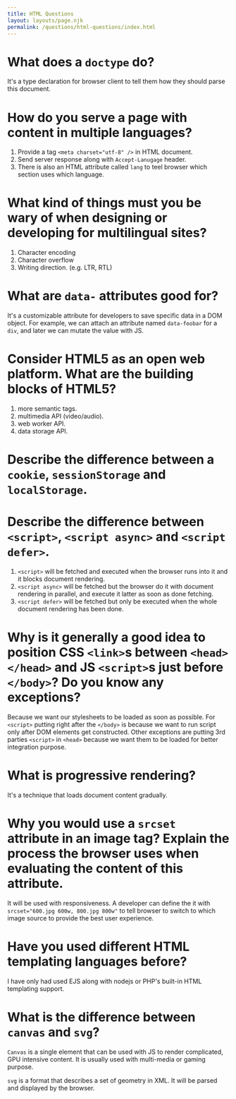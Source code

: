 ```yaml
---
title: HTML Questions
layout: layouts/page.njk
permalink: /questions/html-questions/index.html
---
```


# What does a `doctype` do?

It's a type declaration for browser client to tell them how they should parse this document.

# How do you serve a page with content in multiple languages?

1. Provide a tag `<meta charset="utf-8" />` in HTML document.
2. Send server response along with `Accept-Lanugage` header.
3. There is also an HTML attribute called `lang` to teel browser which section uses which language.

# What kind of things must you be wary of when designing or developing for multilingual sites?

1. Character encoding
2. Character overflow
3. Writing direction. (e.g. LTR, RTL)

# What are `data-` attributes good for?

It's a customizable attribute for developers to save specific data in a DOM object. For example, we can attach an attribute named `data-foobar` for a `div`, and later we can mutate the value with JS.

# Consider HTML5 as an open web platform. What are the building blocks of HTML5?

1. more semantic tags.
2. multimedia API (video/audio).
3. web worker API.
4. data storage API.

# Describe the difference between a `cookie`, `sessionStorage` and `localStorage`.

# Describe the difference between `<script>`, `<script async>` and `<script defer>`.

1. `<script>` will be fetched and executed when the browser runs into it and it blocks document rendering.
2. `<script async>` will be fetched but the browser do it with document rendering in parallel, and execute it latter as soon as done fetching.
3. `<script defer>` will be fetched but only be executed when the whole document rendering has been done.

# Why is it generally a good idea to position CSS `<link>`s between `<head></head>` and JS `<script>`s just before `</body>`? Do you know any exceptions?

Because we want our stylesheets to be loaded as soon as possible. For `<script>` putting right after the `</body>` is because we want to run script only after DOM elements get constructed. Other exceptions are putting 3rd parties `<script>` in `<head>` because we want them to be loaded for better integration purpose.

# What is progressive rendering?

It's a technique that loads document content gradually.

# Why you would use a `srcset` attribute in an image tag? Explain the process the browser uses when evaluating the content of this attribute.

It will be used with responsiveness. A developer can define the it with `srcset="600.jpg 600w, 800.jpg 800w"` to tell browser to switch to which image source to provide the best user experience.

# Have you used different HTML templating languages before?

I have only had used EJS along with nodejs or PHP's built-in HTML templating support.

# What is the difference between `canvas` and `svg`?

`Canvas` is a single element that can be used with JS to render complicated, GPU intensive content. It is usually used with multi-media or gaming purpose.

`svg` is a format that describes a set of geometry in XML. It will be parsed and displayed by the browser.
